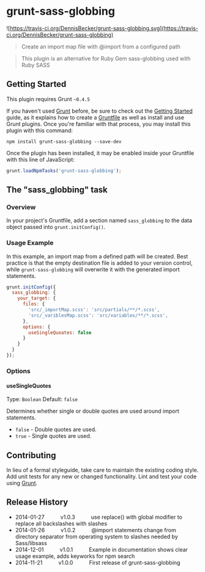 # grunt-sass-globbing

![https://travis-ci.org/DennisBecker/grunt-sass-globbing.svg](https://travis-ci.org/DennisBecker/grunt-sass-globbing)

> Create an import map file with @import from a configured path

> This plugin is an alternative for Ruby Gem sass-globbing used with Ruby SASS

## Getting Started

This plugin requires Grunt `~0.4.5`

If you haven't used [Grunt](http://gruntjs.com/) before, be sure to check out the [Getting Started](http://gruntjs.com/getting-started) guide, as it explains how to create a [Gruntfile](http://gruntjs.com/sample-gruntfile) as well as install and use Grunt plugins. Once you're familiar with that process, you may install this plugin with this command:

```shell
npm install grunt-sass-globbing --save-dev
```

Once the plugin has been installed, it may be enabled inside your Gruntfile with this line of JavaScript:

```js
grunt.loadNpmTasks('grunt-sass-globbing');
```

## The "sass_globbing" task

### Overview

In your project's Gruntfile, add a section named `sass_globbing` to the data object passed into `grunt.initConfig()`.

### Usage Example

In this example, an import map from a defined path will be created. Best practice is that the empty destination file is added to your version control, while `grunt-sass-globbing` will overwrite it with the generated import statements.

```js
grunt.initConfig({
  sass_globbing: {
    your_target: {
      files: {
        'src/_importMap.scss': 'src/partials/**/*.scss',
        'src/_variblesMap.scss': 'src/variables/**/*.scss',
      },
      options: {
        useSingleQuoates: false
      }
    }
  }
});
```

### Options

#### useSingleQuotes
Type: `Boolean`
Default: `false`

Determines whether single or double quotes are used around import statements.

* `false` - Double quotes are used.
* `true` - Single quotes are used.

## Contributing

In lieu of a formal styleguide, take care to maintain the existing coding style. Add unit tests for any new or changed functionality. Lint and test your code using [Grunt](http://gruntjs.com/).

## Release History

*	2014-01-27   v1.0.3   use replace() with global modifier to replace all backslashes with slashes
*	2014-01-26   v1.0.2   @import statements change from directory separator from operating system to slashes needed by Sass/libsass
*	2014-12-01   v1.0.1   Example in documentation shows clear usage example, adds keyworks for npm search
*	2014-11-21   v1.0.0   First release of grunt-sass-globbing
